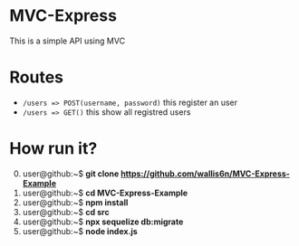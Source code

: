 # MVC-Express

This is a simple API using MVC 

# Routes
* ``/users => POST(username, password)`` this register an user
* ``/users => GET()`` this show all registred users

# How run it?
0. user@github:~$ **git clone https://github.com/wallis6n/MVC-Express-Example**
1. user@github:~$ **cd MVC-Express-Example**
2. user@github:~$ **npm install**
3. user@github:~$ **cd src**
4. user@github:~$ **npx sequelize db:migrate**
5. user@github:~$ **node index.js**
